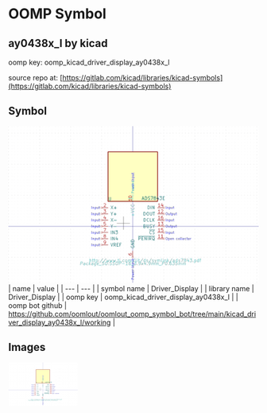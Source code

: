 # OOMP Symbol  
## ay0438x_l  by kicad  
  
oomp key: oomp_kicad_driver_display_ay0438x_l  
  
source repo at: [https://gitlab.com/kicad/libraries/kicad-symbols](https://gitlab.com/kicad/libraries/kicad-symbols)  
## Symbol  
  
[![working.png](working_600.png)](working.png)  
| name | value | 
| --- | --- | 
| symbol name | Driver_Display | 
| library name | Driver_Display | 
| oomp key | oomp_kicad_driver_display_ay0438x_l | 
| oomp bot github | https://github.com/oomlout/oomlout_oomp_symbol_bot/tree/main/kicad_driver_display_ay0438x_l/working | 
## Images  
  
[![working.png](working_140.png)](working.png)  
